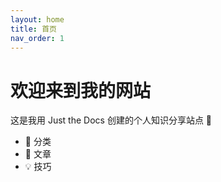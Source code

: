 ```yaml
---
layout: home
title: 首页
nav_order: 1
---
```


# 欢迎来到我的网站

这是我用 Just the Docs 创建的个人知识分享站点 🎉

- 📁 分类
- 📘 文章
- 💡 技巧
